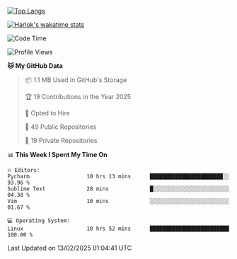 [![Top Langs](https://github-readme-stats.vercel.app/api/top-langs/?username=remisiki&theme=dracula&layout=compact&hide=Jupyter%20Notebook,CSS,HTML&langs_count=10&exclude_repo=GMM-Demux-GUI)](https://github.com/anuraghazra/github-readme-stats)

[![Harlok's wakatime stats](https://github-readme-stats.vercel.app/api/wakatime?username=@remisiki&theme=dracula&layout=compact&langs_count=10&hide=other,html,css,text,json,markdown,jupyter)](https://github.com/anuraghazra/github-readme-stats)

<!--START_SECTION:waka-->
![Code Time](http://img.shields.io/badge/Code%20Time-892%20hrs%2020%20mins-blue)

![Profile Views](http://img.shields.io/badge/Profile%20Views-0-blue)

**🐱 My GitHub Data** 

> 📦 1.1 MB Used in GitHub's Storage 
 > 
> 🏆 19 Contributions in the Year 2025
 > 
> 💼 Opted to Hire
 > 
> 📜 49 Public Repositories 
 > 
> 🔑 19 Private Repositories 
 > 
📊 **This Week I Spent My Time On** 

```text
🔥 Editors: 
Pycharm                  10 hrs 13 mins      ███████████████████████░░   93.96 % 
Sublime Text             28 mins             █░░░░░░░░░░░░░░░░░░░░░░░░   04.38 % 
Vim                      10 mins             ░░░░░░░░░░░░░░░░░░░░░░░░░   01.67 % 

💻 Operating System: 
Linux                    10 hrs 52 mins      █████████████████████████   100.00 % 
```


 Last Updated on 13/02/2025 01:04:41 UTC
<!--END_SECTION:waka-->

